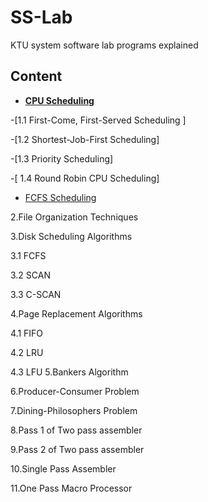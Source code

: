 # SS-Lab

KTU system software lab programs explained
## Content

- **[CPU Scheduling](https://github.com/Ajil5467/SS-Lab/tree/master/1.CPU%20Scheduling%20Algorithms)**

 -[1.1 First-Come, First-Served Scheduling ]

 -[1.2 Shortest-Job-First Scheduling]

 -[1.3 Priority Scheduling]

-[ 1.4 Round Robin CPU Scheduling]
- [FCFS Scheduling](CPU%20Scheduling/FCFS/README.md)
 
2.File Organization Techniques

3.Disk Scheduling Algorithms 

 3.1 FCFS 

 3.2 SCAN

 3.3 C-SCAN 

4.Page Replacement Algorithms 

 4.1 FIFO

 4.2 LRU

 4.3 LFU
5.Bankers Algorithm 

6.Producer-Consumer Problem 

7.Dining-Philosophers Problem 

8.Pass 1 of Two pass assembler 

9.Pass 2 of Two pass assembler 

10.Single Pass Assembler

11.One Pass Macro Processor 
